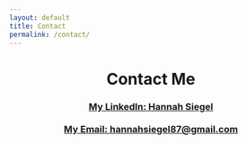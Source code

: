 ```yaml
---
layout: default
title: Contact
permalink: /contact/
---
```


<h1 style="text-align: center;">Contact Me</h1>


<h3 style="text-align: center;">
  <a href="https://www.linkedin.com/in/hannah-siegel-219162234/" class="contact-link">My LinkedIn: Hannah Siegel</a>
  <br><br>
  <a href="mailto:hannahsiegel87@gmail.com" class="contact-link">My Email: hannahsiegel87@gmail.com</a>
</h3>

<br><br><br>
